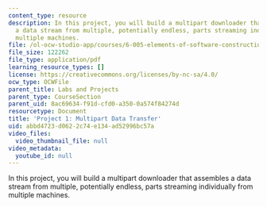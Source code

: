```yaml
---
content_type: resource
description: In this project, you will build a multipart downloader that assembles
  a data stream from multiple, potentially endless, parts streaming individually from
  multiple machines.
file: /ol-ocw-studio-app/courses/6-005-elements-of-software-construction-fall-2008/abbd4723d0622c74e134ad52996bc57a_MIT6_005f08_project01.pdf
file_size: 122262
file_type: application/pdf
learning_resource_types: []
license: https://creativecommons.org/licenses/by-nc-sa/4.0/
ocw_type: OCWFile
parent_title: Labs and Projects
parent_type: CourseSection
parent_uid: 8ac69634-f91d-cfd0-a350-0a574f84274d
resourcetype: Document
title: 'Project 1: Multipart Data Transfer'
uid: abbd4723-d062-2c74-e134-ad52996bc57a
video_files:
  video_thumbnail_file: null
video_metadata:
  youtube_id: null
---
```

In this project, you will build a multipart downloader that assembles a data stream from multiple, potentially endless, parts streaming individually from multiple machines.